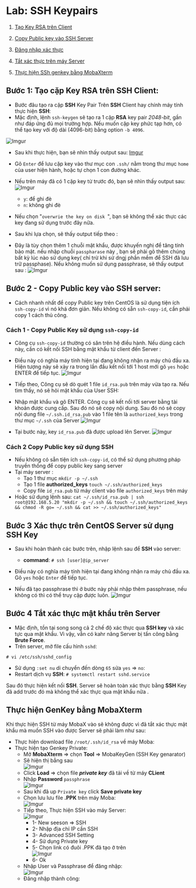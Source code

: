 # Lab: SSH Keypairs 
1. [Tạo Key RSA trên Client](#1)
2. [Copy Public key vào SSH Server ](#2)
3. [Đăng nhập xác thực](#3)
4. [Tắt xác thực trên máy Server](#4)

5. [Thực hiện SSh genkey bằng MobaXterm](#gen)
## Bước 1: Tạo cặp Key RSA trên **SSH** Client:
<a name="1"></a>
* Bước đâu tạo ra cặp **SSH** Key Pair Trên **SSH** Client hay chính máy tính thực hiện **SSH**:
* Mặc định, lệnh `ssh-keygen` sẽ tạo ra 1 cặp **RSA** key pair *2048-bit*, gần như đáp ứng đủ mọi trường hợp. Nếu muốn cặp key phức tạp hơn, có thể tạo key với độ dài (4096-bit) bằng option `-b 4096`.

![Imgur](https://i.imgur.com/SKA8v7D.png)

* Sau khi thực hiện, bạn sẽ nhìn thấy output sau:
[Imgur](https://i.imgur.com/DmUUVaz.png)
* Gõ `Enter` để lưu cặp key vào thư mục con `.ssh/` nằm trong thư mục `home` của user hiện hành, hoặc tự chọn 1 con đường khác.
* Nếu trên máy đã có 1 cặp key từ trước đó, bạn sẽ nhìn thấy output sau:<br>![Imgur](https://i.imgur.com/Ap2y4Pg.png)
    * `y`: để ghi đè
    * `n`: không ghi đè

* Nếu chọn "`overwrie the key on disk `", bạn sẽ không thể xác thực các key đang sử dụng trước đây nữa.
* Sau khi lựa chọn, sẽ thấy output tiếp theo :
* Đây là tùy chọn thêm 1 chuỗi mật khẩu, được khuyến nghị để tăng tính bảo mật. nếu nhập chuỗi `passpharase` này , bạn sẽ phải gõ thêm chúng bất kỳ lúc nào sử dụng key( chỉ trừ khi sử dngj phần mềm để SSH đã lưu trữ passphase). Nếu không muốn sử dụng passphrase, sẽ thấy output sau :
![Imgur](https://i.imgur.com/6x549dW.png)

## Bước 2 - Copy Public key vào SSH server:
<a name="2"></a>

* Cách nhanh nhất để copy Public key trên CentOS là sử dụng tiện ích `ssh-copy-id` vì nó khá đơn giản. Nếu không có sẵn `ssh-copy-id`, cần phải copy 1 cách thủ công.
### Cách 1 - Copy Public Key sử dụng `ssh-copy-id`
* Công cụ `ssh-copy-id` thường có săn trên hệ điều hành. Nếu dùng cách này, cần có kết nối SSH bằng mật khẩu từ client đến Server :
* Điều này có nghĩa máy tính hiện tại đang không nhận ra máy chủ đầu xa. Hiện tượng này sẽ xảy ra trong lần đầu kết nối tới 1 host mới gõ `yes` hoặc ENTER để tiếp tục.
![Imgur](https://i.imgur.com/7vb0kZw.png)
* Tiếp theo, Công cụ sẽ dò quét 1 file `id_rsa.pub` trên máy vừa tạo ra. Nếu tìm thấy, nó sẽ hỏi mật khẩu của User SSH:

* Nhập mật khẩu và gõ ENTER. Công cụ sẽ kết nối tới server bằng tài khoản được cung cấp. Sau đó nó sẽ copy nội dung. Sau đó nó sẽ copy nội dung file `~/.ssh.id_rsa.pub` vào 1 file tên là `authorized_keys` trong thư mục `~/.ssh` của Server 
![Imgur](https://i.imgur.com/6ncBjXP.png)
* Tại bước này, key `id_rsa.pub` đã được upload lên Server.
![Imgur](https://i.imgur.com/GcbDLeb.png)
### Cách 2 Copy Public key sử dụng SSH
* Nếu không có sẵn tiện ích  `ssh-copy-id`, có thể sử dụng phương pháp truyền thống để copy public key sang server 
* Tại máy server :
    * Tạo 1 thư mục `mkdir -p ~/.ssh`
    * Tạo 1 file **authorized_keys** `touch ~/.ssh/authorized_keys`
    * Copy file `id_rsa.pub` từ máy client vào file `authorized_keys` trên máy 
* Hoặc sử dụng lệnh sau:
`cat ~/.ssh/id_rsa.pub | ssh root@192.168.5.20 "mkdir -p ~/.ssh && touch ~/.ssh/authorized_keys && chmod -R go= ~/.ssh && cat >> ~/.ssh/authorized_keys"`

## Bước 3 Xác thực trên CentOS Server sử dụng SSH Key
<a name="3"></a>

* Sau khi hoàn thành các bước trên, nhập lệnh sau để **SSH** vào server:
    * **command**: `# ssh [user]@ip_server`
* Điều này có nghĩa máy tính hiện tại đang không nhận ra máy chủ đầu xa. Gõ `yes` hoặc `Enter` để tiếp tục.

* Nếu đã tạo passphrase thì ở bước này phải nhập thêm passphrase, nếu không có thì có thể truy cập được luôn.
![Imgur](https://i.imgur.com/iiuyjhK.png)

## Bước 4 Tắt xác thực mật khẩu trên Server 
<a name="4"></a>
* Mặc định, tồn tại song song cả 2 chế độ xác thực qua **SSH key** và xác tực qua mật khẩu. Vì vậy, vẫn có kahr năng Server bị tấn công bằng **Brute Force**.
* Trên server, mở file cấu hình `sshd`:

`# vi /etc/ssh/sshd_config`

* Sử dụng `:set nu` di chuyển đến dòng `65` sửa `yes` => `no`:
* Restart dịch vụ **SSH**:
`# systemctl restart sshd.service`

Sau đó thực hiện kết nối **SSH**. Server sẽ hoàn toàn xác thực bằng **SSH** Key đã add trước đó mà không thể xác thực qua mật khẩu nữa .

## Thực hiện GenKey bằng MobaXterm
<a name="gen"></a>

Khi thực hiện SSH từ máy MobaX vào sẽ không được vì đã tắt xác thực mật khẩu mà muốn SSH vào được Server sẽ phải làm như sau:
* Thực hiện download file `/root/.ssh/id_rsa` về máy Moba:
* Thực hiện tạo Genkey Private:
    * Mở **MobaXterm** => chọn **Tool** => MobaKeyGen (SSH Key genarator)
    * Sẽ hiện thị bẳng sau <br> ![Imgur](https://i.imgur.com/XdcGdYJ.png)
    * Click **Load** => chọn file ***private key*** đã tải về từ máy **CLient**
    * Nhập **Password** `passphrase` <br> ![Imgur](https://i.imgur.com/X4fHZP1.png)
    * Sau khi đã up `Private key` click **Save private key**
    * Chọn lưu lưu file **.PPK** trên máy Moba:<br> ![Imgur](https://i.imgur.com/rfro93m.png)
    * Tiếp theo, Thực hiện SSH vào máy Server:<br>![Imgur](https://i.imgur.com/aRlTnM6.png)
        * 1- New seeson => SSH
        * 2- Nhập địa chỉ IP cần SSH
        * 3- Advanced SSH Setting
        * 4- Sử dụng Private key
        * 5- Chọn link có đuôi .PPK đã tạo ở trên<br>![Imgur](https://i.imgur.com/Z1Fsp7E.png)
        * 6- Ok 
    * Nhập User và Passphrase để đăng nhập:<br>![Imgur](https://i.imgur.com/U0RlOr3.png)
    * Đăng nhập thành công: